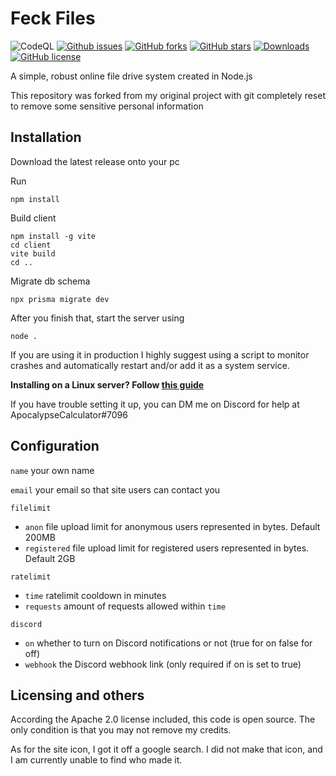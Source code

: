 # Feck Files

![CodeQL](https://github.com/ApocalypseCalculator/Feck/workflows/CodeQL/badge.svg)
[![Github issues](https://img.shields.io/github/issues/ApocalypseCalculator/Feck.svg)](https://github.com/ApocalypseCalculator/Feck/issues)
[![GitHub forks](https://img.shields.io/github/forks/ApocalypseCalculator/Feck.svg)](https://github.com/ApocalypseCalculator/Feck/network)
[![GitHub stars](https://img.shields.io/github/stars/ApocalypseCalculator/Feck.svg)](https://github.com/ApocalypseCalculator/Feck/stargazers)
[![Downloads](https://img.shields.io/github/downloads/ApocalypseCalculator/Feck/total.svg)](https://github.com/ApocalypseCalculator/Feck/releases)
[![GitHub license](https://img.shields.io/github/license/ApocalypseCalculator/Feck.svg)](https://github.com/ApocalypseCalculator/Feck)

A simple, robust online file drive system created in Node.js 

This repository was forked from my original project with git completely reset to remove some sensitive personal information


## Installation

Download the latest release onto your pc

Run 
```
npm install
```
Build client
```
npm install -g vite
cd client
vite build
cd ..
```
Migrate db schema
```
npx prisma migrate dev
```

After you finish that, start the server using 

```
node .
```

If you are using it in production I highly suggest using a script to monitor crashes and automatically restart and/or add it as a system service. 

**Installing on a Linux server? Follow [this guide](https://github.com/ApocalypseCalculator/Feck/blob/master/installation.md)**

If you have trouble setting it up, you can DM me on Discord for help at ApocalypseCalculator#7096

## Configuration

`name` your own name

`email` your email so that site users can contact you

`filelimit`
- `anon` file upload limit for anonymous users represented in bytes. Default 200MB
- `registered` file upload limit for registered users represented in bytes. Default 2GB

`ratelimit`
- `time` ratelimit cooldown in minutes
- `requests` amount of requests allowed within `time`

`discord`
- `on` whether to turn on Discord notifications or not (true for on false for off)
- `webhook` the Discord webhook link (only required if on is set to true)


## Licensing and others

According the Apache 2.0 license included, this code is open source. The only condition is that you may not remove my credits. 

As for the site icon, I got it off a google search. I did not make that icon, and I am currently unable to find who made it.
